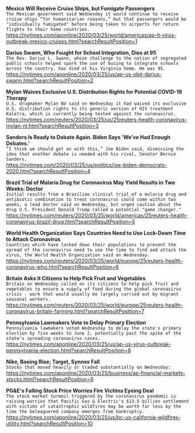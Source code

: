 **Mexico Will Receive Cruise Ships, but Fumigate Passengers**\
`The Mexican government said Wednesday it would continue to receive cruise ships “for humanitarian reasons,” but that passengers would be "individually fumigated" before being taken to airports for return flights to their home countries. `\
https://nytimes.com/aponline/2020/03/25/world/americas/ap-lt-virus-outbreak-mexico-cruises.html?searchResultPosition=1

**Darius Swann, Who Fought for School Integration, Dies at 95**\
`The Rev. Darius L. Swann, whose challenge to the notion of segregated public schools helped spark the use of busing to integrate schools across the country, has died at his Virginia home. He was 95.`\
https://nytimes.com/aponline/2020/03/25/us/ap-us-obit-darius-swann.html?searchResultPosition=2

**Mylan Waives Exclusive U.S. Distribution Rights for Potential COVID-19 Therapy**\
`U.S. drugmaker Mylan NV said on Wednesday it had waived its exclusive U.S. distribution rights to its generic version of HIV treatment Kaletra, which is currently being tested against the coronavirus. `\
https://nytimes.com/reuters/2020/03/25/us/25reuters-health-coronavirus-mylan-nl.html?searchResultPosition=3

**Sanders Is Ready to Debate Again. Biden Says ‘We’ve Had Enough Debates.’**\
`“I think we should get on with this,” Joe Biden said, dismissing the idea that another debate is needed with his rival, Senator Bernie Sanders.`\
https://nytimes.com/2020/03/25/us/politics/joe-biden-democrats-2020.html?searchResultPosition=4

**Brazil Trial of Malaria Drug for Coronavirus May Yield Results in Two Weeks: Doctor**\
`Initial results from a Brazilian clinical trial of a malaria drug and antibiotic combination to treat coronavirus could come within two weeks, a lead doctor said on Wednesday, but urged caution about the drug U.S. President Donald Trump called a potential "game changer."`\
https://nytimes.com/reuters/2020/03/25/world/americas/25reuters-health-coronavirus-brazil-drug.html?searchResultPosition=5

**World Health Organization Says Countries Need to Use Lock-Down Time to Attack Coronavirus**\
`Countries which have locked down their populations to prevent the spread of the coronavirus need to use the time to find and attack the virus, the World Health Organization said on Wednesday.`\
https://nytimes.com/reuters/2020/03/25/world/europe/25reuters-health-coronavirus-who.html?searchResultPosition=6

**Britain Asks It Citizens to Help Pick Fruit and Vegetables**\
`Britain on Wednesday called on its citizens to help pick fruit and vegetables to ensure a supply of food during the global coronavirus crisis - work that would usually be largely carried out by migrant seasonal workers.`\
https://nytimes.com/reuters/2020/03/25/world/europe/25reuters-health-coronavirus-britain-farming.html?searchResultPosition=7

**Pennsylvania Lawmakers Vote to Delay Primary Election**\
`Pennsylvania lawmakers voted Wednesday to delay the state's primary election by five weeks to June 2, potentially past the spike of the state's spreading coronavirus cases.`\
https://nytimes.com/aponline/2020/03/25/us/ap-us-virus-outbreak-pennsylvania-election.html?searchResultPosition=8

**Nike, Boeing Rise; Target, Synnex Fall**\
`Stocks that moved heavily or traded substantially on Wednesday:`\
https://nytimes.com/aponline/2020/03/25/business/ap-financial-markets-stocks.html?searchResultPosition=9

**PG&E's Falling Stock Price Worries Fire Victims Eyeing Deal**\
`The stock market turmoil triggered by the coronavirus pandemic is raising worries that Pacific Gas & Electric's $13.5 billion settlement with victims of catastrophic wildfires may be worth far less by the time the beleaguered company emerges from bankruptcy.`\
https://nytimes.com/aponline/2020/03/25/us/bc-us-california-wildfires-utility.html?searchResultPosition=10

